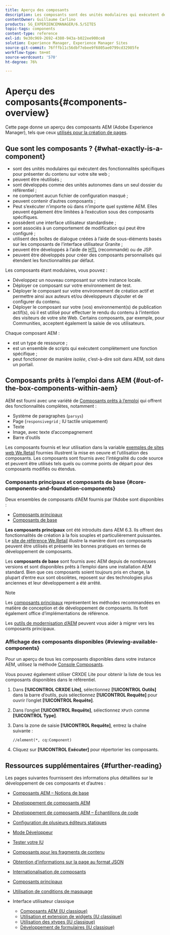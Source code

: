 ```yaml
---
title: Aperçu des composants
description: Les composants sont des unités modulaires qui exécutent des fonctionnalités spécifiques pour présenter du contenu sur votre site web.
contentOwner: Guillaume Carlino
products: SG_EXPERIENCEMANAGER/6.5/SITES
topic-tags: components
content-type: reference
exl-id: 9e30c969-2692-4380-943a-b022ee900ce8
solution: Experience Manager, Experience Manager Sites
source-git-commit: 76fffb11c56dbf7ebee9f6805ae0799cd32985fe
workflow-type: tm+mt
source-wordcount: '570'
ht-degree: 76%

---
```


# Aperçu des composants{#components-overview}

Cette page donne un aperçu des composants AEM (Adobe Experience Manager), tels que ceux [utilisés pour la création de pages](/help/sites-authoring/default-components-foundation.md).

## Que sont les composants ?  {#what-exactly-is-a-component}

* sont des unités modulaires qui exécutent des fonctionnalités spécifiques pour présenter du contenu sur votre site web ;
* peuvent être réutilisés ;
* sont développés comme des unités autonomes dans un seul dossier du référentiel ;
* ne comportent aucun fichier de configuration masqué ;
* peuvent contenir d’autres composants ;
* Peut s’exécuter n’importe où dans n’importe quel système AEM. Elles peuvent également être limitées à l’exécution sous des composants spécifiques.
* possèdent une interface utilisateur standardisée ;
* sont associés à un comportement de modification qui peut être configuré ;
* utilisent des boîtes de dialogue créées à l’aide de sous-éléments basés sur les composants de l’interface utilisateur Granite ;
* peuvent être développés à l’aide de [HTL](https://experienceleague.adobe.com/docs/experience-manager-htl/using/overview.html?lang=fr) (recommandé) ou de JSP.
* peuvent être développés pour créer des composants personnalisés qui étendent les fonctionnalités par défaut.

Les composants étant modulaires, vous pouvez :

* Développez un nouveau composant sur votre instance locale.
* Déployer ce composant sur votre environnement de test.
* Déployer le composant sur votre environnement de création actif et permettre ainsi aux auteurs et/ou développeurs d’ajouter et de configurer du contenu.
* Déployer le composant sur votre (vos) environnement(s) de publication actif(s), où il est utilisé pour effectuer le rendu du contenu à l’intention des visiteurs de votre site Web. Certains composants, par exemple, pour Communities, acceptent également la saisie de vos utilisateurs.

Chaque composant AEM :

* est un type de ressource ;
* est un ensemble de scripts qui exécutent complètement une fonction spécifique ;
* peut fonctionner de manière *isolée*, c’est-à-dire soit dans AEM, soit dans un portail.

## Composants prêts à l’emploi dans AEM {#out-of-the-box-components-within-aem}

AEM est fourni avec une variété de [Composants prêts à l’emploi](/help/sites-authoring/default-components.md) qui offrent des fonctionnalités complètes, notamment :

* Système de paragraphes (`parsys`)
* Page (`responsivegrid` ; IU tactile uniquement)
* Texte
* Image, avec texte d’accompagnement
* Barre d’outils

Les composants fournis et leur utilisation dans la variable [exemples de sites web We.Retail](/help/sites-developing/we-retail.md) fournies illustrent la mise en oeuvre et l’utilisation des composants. Les composants sont fournis avec l’intégralité du code source et peuvent être utilisés tels quels ou comme points de départ pour des composants modifiés ou étendus.

### Composants principaux et composants de base {#core-components-and-foundation-components}

Deux ensembles de composants d’AEM fournis par l’Adobe sont disponibles :

* [Composants principaux](https://experienceleague.adobe.com/docs/experience-manager-core-components/using/introduction.html?lang=fr)
* [Composants de base](/help/sites-authoring/default-components-foundation.md)

**Les composants principaux** ont été introduits dans AEM 6.3. Ils offrent des fonctionnalités de création à la fois souples et particulièrement puissantes. Le [site de référence We.Retail](/help/sites-developing/we-retail.md) illustre la manière dont ces composants peuvent être utilisés et présente les bonnes pratiques en termes de développement de composants.

Les **composants de base** sont fournis avec AEM depuis de nombreuses versions et sont disponibles prêts à l’emploi dans une installation AEM standard. Bien que ces composants soient toujours pris en charge, la plupart d’entre eux sont obsolètes, reposent sur des technologies plus anciennes et leur développement a été arrêté.

>[!NOTE]
>
>Les [composants principaux](https://experienceleague.adobe.com/docs/experience-manager-core-components/using/introduction.html?lang=fr) représentent les méthodes recommandées en matière de conception et de développement de composants. Ils font également office d’implémentations de référence.
>
>Les [outils de modernisation d’AEM](modernization-tools.md) peuvent vous aider à migrer vers les composants principaux.

### Affichage des composants disponibles {#viewing-available-components}

Pour un aperçu de tous les composants disponibles dans votre instance AEM, utilisez la méthode [Console Composants](/help/sites-authoring/default-components-console.md).

Vous pouvez également utiliser CRXDE Lite pour obtenir la liste de tous les composants disponibles dans le référentiel.

1. Dans **[!UICONTROL CRXDE Lite]**, sélectionnez **[!UICONTROL Outils]** dans la barre d’outils, puis sélectionnez **[!UICONTROL Requête]** pour ouvrir l’onglet **[!UICONTROL Requête]**.

1. Dans l’onglet **[!UICONTROL Requête]**, sélectionnez `XPath` comme **[!UICONTROL Type]**.

1. Dans la zone de saisie **[!UICONTROL Requête]**, entrez la chaîne suivante :

   `//element(*, cq:Component)`

1. Cliquez sur **[!UICONTROL Exécuter]** pour répertorier les composants.

## Ressources supplémentaires {#further-reading}

Les pages suivantes fournissent des informations plus détaillées sur le développement de ces composants et d’autres :

* [Composants AEM – Notions de base](/help/sites-developing/components-basics.md)
* [Développement de composants AEM](/help/sites-developing/developing-components.md)
* [Développement de composants AEM – Échantillons de code](/help/sites-developing/developing-components-samples.md)
* [Configuration de plusieurs éditeurs statiques](/help/sites-developing/multiple-inplace-editors.md)
* [Mode Développeur](/help/sites-developing/developer-mode.md)
* [Tester votre IU](/help/sites-developing/hobbes.md)
* [Composants pour les fragments de contenu](/help/sites-developing/components-content-fragments.md)
* [Obtention d’informations sur la page au format JSON](/help/sites-developing/pageinfo.md)
* [Internationalisation de composants](/help/sites-developing/i18n.md)
* [Composants principaux](https://experienceleague.adobe.com/docs/experience-manager-core-components/using/introduction.html?lang=fr)
* [Utilisation de conditions de masquage](/help/sites-developing/hide-conditions.md)
* Interface utilisateur classique

   * [Composants AEM (IU classique)](/help/sites-developing/developing-components-classic.md)
   * [Utilisation et extension de widgets (IU classique)](/help/sites-developing/widgets.md)
   * [Utilisation des xtypes (IU classique)](/help/sites-developing/xtypes.md)
   * [Développement de formulaires (IU classique)](/help/sites-developing/developing-forms.md)
